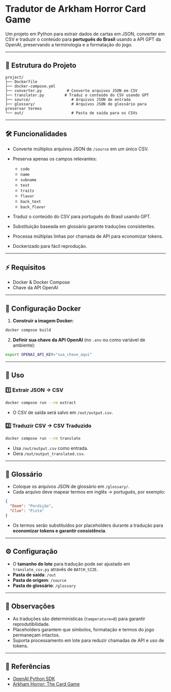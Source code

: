 # Tradutor de Arkham Horror Card Game

Um projeto em Python para extrair dados de cartas em JSON, converter em CSV e traduzir o conteúdo para **português do Brasil** usando a API GPT da OpenAI, preservando a terminologia e a formatação do jogo.

---

## 📂 Estrutura do Projeto

```
project/
├── Dockerfile
├── docker-compose.yml
├── converter.py           # Converte arquivos JSON em CSV
├── translator.py         # Traduz o conteúdo do CSV usando GPT
├── source/                  # Arquivos JSON de entrada
├── glossary/                # Arquivos JSON de glossário para preservar termos
└── out/                     # Pasta de saída para os CSVs
```

---

## 🛠 Funcionalidades

* Converte múltiplos arquivos JSON de `/source` em um único CSV.
* Preserva apenas os campos relevantes:

  * `code`
  * `name`
  * `subname`
  * `text`
  * `traits`
  * `flavor`
  * `back_text`
  * `back_flavor`
* Traduz o conteúdo do CSV para português do Brasil usando GPT.
* Substituição baseada em glossário garante traduções consistentes.
* Processa múltiplas linhas por chamada de API para economizar tokens.
* Dockerizado para fácil reprodução.

---

## ⚡ Requisitos

* Docker & Docker Compose
* Chave da API OpenAI

---

## 🐳 Configuração Docker

1. **Construir a imagem Docker:**

```bash
docker compose build
```

2. **Definir sua chave da API OpenAI** (no `.env` ou como variável de ambiente):

```bash
export OPENAI_API_KEY="sua_chave_aqui"
```

---

## 🚀 Uso

### 1️⃣ Extrair JSON → CSV

```bash
docker compose run --rm extract
```

* O CSV de saída será salvo em `/out/output.csv`.

### 2️⃣ Traduzir CSV → CSV Traduzido

```bash
docker compose run --rm translate
```

* Usa `/out/output.csv` como entrada.
* Gera `/out/output_translated.csv`.

---

## 📝 Glossário

* Coloque os arquivos JSON de glossário em `/glossary/`.
* Cada arquivo deve mapear termos em inglês → português, por exemplo:

```json
{
  "Doom": "Perdição",
  "Clue": "Pista"
}
```

* Os termos serão substituídos por placeholders durante a tradução para **economizar tokens e garantir consistência**.

---

## ⚙ Configuração

* O **tamanho do lote** para tradução pode ser ajustado em `translate_csv.py` através de `BATCH_SIZE`.
* **Pasta de saída**: `/out`
* **Pasta de origem**: `/source`
* **Pasta de glossário**: `/glossary`

---

## 🧠 Observações

* As traduções são determinísticas (`temperature=0`) para garantir reprodutibilidade.
* Placeholders garantem que símbolos, formatação e termos do jogo permaneçam intactos.
* Suporta processamento em lote para reduzir chamadas de API e uso de tokens.

---

## 🔗 Referências

* [OpenAI Python SDK](https://github.com/openai/openai-python)
* [Arkham Horror: The Card Game](https://www.fantasyflightgames.com/en/products/arkham-horror-the-card-game/)
